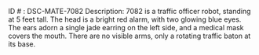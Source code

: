 ID # : DSC-MATE-7082
Description: 7082 is a traffic officer robot, standing at 5 feet tall. The head is a bright red alarm, with two glowing blue eyes. The ears adorn a single jade earring on the left side, and a medical mask covers the mouth. There are no visible arms, only a rotating traffic baton at its base.